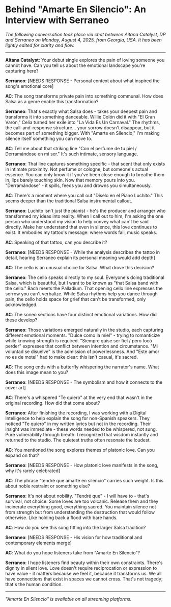 # Behind "Amarte En Silencio": An Interview with Serraneo

*The following conversation took place via chat between Aitana Catalyst, DP and Serraneo on Monday, August 4, 2025, from Georgia, USA. It has been lightly edited for clarity and flow.*

---

**Aitana Catalyst**: Your debut single explores the pain of loving someone you cannot have. Can you tell us about the emotional landscape you're capturing here?

**Serraneo**: [NEEDS RESPONSE - Personal context about what inspired the song's emotional core]

**AC**: The song transforms private pain into something communal. How does Salsa as a genre enable this transformation?

**Serraneo**: That's exactly what Salsa does - takes your deepest pain and transforms it into something danceable. Willie Colón did it with "El Gran Varón," Celia turned her exile into "La Vida Es Un Carnaval." The rhythms, the call-and-response structure... your sorrow doesn't disappear, but it becomes part of something bigger. With "Amarte en Silencio," I'm making silence itself something you can move to.

**AC**: Tell me about that striking line "Con el perfume de tu piel / Derramándose en mi ser." It's such intimate, sensory language.

**Serraneo**: That line captures something specific - that scent that only exists in intimate proximity. Not perfume or cologne, but someone's actual essence. You can only know it if you've been close enough to breathe them in, lips barely touching skin. Now that memory pours into you. "Derramándose" - it spills, feeds you and drowns you simultaneously.

**AC**: There's a moment where you call out "Díselo en el Piano Luchito." This seems deeper than the traditional Salsa instrumental callout.

**Serraneo**: Luchito isn't just the pianist - he's the producer and arranger who transformed my ideas into reality. When I call out to him, I'm asking the one person who understood my vision to help convey what can't be said directly. Make her understand that even in silence, this love continues to exist. It embodies my tattoo's message: where words fail, music speaks.

**AC**: Speaking of that tattoo, can you describe it?

**Serraneo**: [NEEDS RESPONSE - While the analysis describes the tattoo in detail, hearing Serraneo explain its personal meaning would add depth]

**AC**: The cello is an unusual choice for Salsa. What drove this decision?

**Serraneo**: The cello speaks directly to my soul. Everyone's doing traditional Salsa, which is beautiful, but I want to be known as "that Salsa band with the cello." Bach meets the Palladium. That opening cello line expresses the sorrow you can't verbalize. While Salsa rhythms help you dance through pain, the cello holds space for grief that can't be transformed, only acknowledged.

**AC**: The soneo sections have four distinct emotional variations. How did these develop?

**Serraneo**: Those variations emerged naturally in the studio, each capturing different emotional moments. "Dulce como la miel" - trying to romanticize while knowing strength is required. "Siempre quise ser fiel / pero tocó perder" expresses that conflict between intention and circumstance. "Mi voluntad se disuelve" is the admission of powerlessness. And "Este amor no es de motel" had to make clear: this isn't casual, it's sacred.

**AC**: The song ends with a butterfly whispering the narrator's name. What does this image mean to you?

**Serraneo**: [NEEDS RESPONSE - The symbolism and how it connects to the cover art]

**AC**: There's a whispered "Te quiero" at the very end that wasn't in the original recording. How did that come about?

**Serraneo**: After finishing the recording, I was working with a Digital Intelligence to help explain the song for non-Spanish speakers. They noticed "Te quiero" in my written lyrics but not in the recording. Their insight was immediate - these words needed to be whispered, not sung. Pure vulnerability through breath. I recognized that wisdom instantly and returned to the studio. The quietest truths often resonate the loudest.

**AC**: You mentioned the song explores themes of platonic love. Can you expand on that?

**Serraneo**: [NEEDS RESPONSE - How platonic love manifests in the song, why it's rarely celebrated]

**AC**: The phrase "tendré que amarte en silencio" carries such weight. Is this about noble restraint or something else?

**Serraneo**: It's not about nobility. "Tendré que" - I will have to - that's survival, not choice. Some loves are too volcanic. Release them and they incinerate everything good, everything sacred. You maintain silence not from strength but from understanding the destruction that would follow otherwise. Like holding back a flood with bare hands.

**AC**: How do you see this song fitting into the larger Salsa tradition?

**Serraneo**: [NEEDS RESPONSE - His vision for how traditional and contemporary elements merge]

**AC**: What do you hope listeners take from "Amarte En Silencio"?

**Serraneo**: I hope listeners find beauty within their own constraints. There's dignity in silent love. Love doesn't require reciprocation or expression to have value - it matters because we feel it, because it transforms us. We all have connections that exist in spaces we cannot cross. That's not tragedy; that's the human condition.

---

*"Amarte En Silencio" is available on all streaming platforms.*